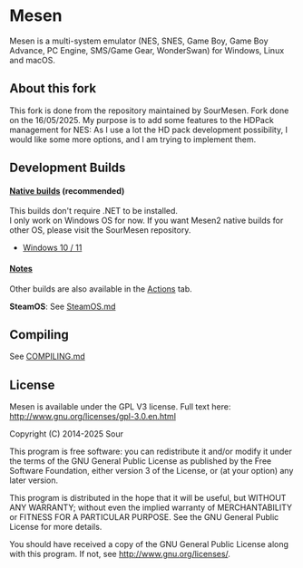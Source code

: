 # Mesen

Mesen is a multi-system emulator (NES, SNES, Game Boy, Game Boy Advance, PC Engine, SMS/Game Gear, WonderSwan) for Windows, Linux and macOS.  

## About this fork

This fork is done from the repository maintained by SourMesen. Fork done on the 16/05/2025.
My purpose is to add some features to the HDPack management for NES: As I use a lot the HD pack development possibility, I would like some more options, and I am trying to implement them.


## Development Builds



#### <ins>Native builds</ins> (recommended) ####

This builds don't require .NET to be installed.  
I only work on Windows OS for now. If you want Mesen2 native builds for other OS, please visit the SourMesen repository.

* [Windows 10 / 11](https://nightly.link/SourMesen/Mesen2/workflows/build/master/Mesen%20%28Windows%20-%20net8.0%20-%20AoT%29.zip)  



#### <ins>Notes</ins> ####

Other builds are also available in the [Actions](https://github.com/SourMesen/Mesen2/actions) tab.

**SteamOS**: See [SteamOS.md](SteamOS.md)

## Compiling

See [COMPILING.md](COMPILING.md)

## License

Mesen is available under the GPL V3 license.  Full text here: <http://www.gnu.org/licenses/gpl-3.0.en.html>

Copyright (C) 2014-2025 Sour

This program is free software: you can redistribute it and/or modify
it under the terms of the GNU General Public License as published by
the Free Software Foundation, either version 3 of the License, or
(at your option) any later version.

This program is distributed in the hope that it will be useful,
but WITHOUT ANY WARRANTY; without even the implied warranty of
MERCHANTABILITY or FITNESS FOR A PARTICULAR PURPOSE.  See the
GNU General Public License for more details.

You should have received a copy of the GNU General Public License
along with this program.  If not, see <http://www.gnu.org/licenses/>.
